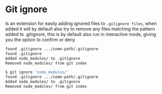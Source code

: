 # Git ignore

Is an extension for easily adding ignored files to `.gitignore files`, when
added it will by default also try to remove any files matching the pattern added
to .gitignore, this is by default also run in interactive mode, giving you the
option to confirm or deny

```bash
found .gitignore .../some-path/.gitignore
found .gitignore
Added node_modules/ to .gitignore
Removed node_modules/ from git index
```

```bash
$ git ignore 'node_modules/'
found .gitignore .../some-path/.gitignore
Added node_modules/ to .gitignore
Removed node_modules/ from git index
```
